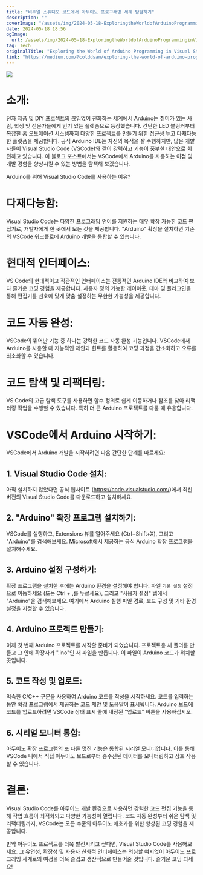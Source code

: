 ```yaml
---
title: "비주얼 스튜디오 코드에서 아두이노 프로그래밍 세계 탐험하기"
description: ""
coverImage: "/assets/img/2024-05-18-ExploringtheWorldofArduinoProgramminginVisualStudioCode_0.png"
date: 2024-05-18 18:56
ogImage:
  url: /assets/img/2024-05-18-ExploringtheWorldofArduinoProgramminginVisualStudioCode_0.png
tag: Tech
originalTitle: "Exploring the World of Arduino Programming in Visual Studio Code"
link: "https://medium.com/@colddsam/exploring-the-world-of-arduino-programming-in-visual-studio-code-bbcb4af982e7"
---
```


<img src="/assets/img/2024-05-18-VisualStudioCode로Arduino프로그래밍세계탐험_0.png" />

# 소개:

전자 제품 및 DIY 프로젝트의 끊임없이 진화하는 세계에서 Arduino는 취미가 있는 사람, 학생 및 전문가들에게 인기 있는 플랫폼으로 등장했습니다. 간단한 LED 블링커부터 복잡한 홈 오토메이션 시스템까지 다양한 프로젝트를 만들기 위한 접근성 높고 다재다능한 플랫폼을 제공합니다. 공식 Arduino IDE는 자신의 목적을 잘 수행하지만, 많은 개발자들이 Visual Studio Code (VSCode)와 같이 강력하고 기능이 풍부한 대안으로 회전하고 있습니다. 이 블로그 포스트에서는 VSCode에서 Arduino를 사용하는 이점 및 개발 경험을 향상시킬 수 있는 방법을 탐색해 보겠습니다.

Arduino를 위해 Visual Studio Code를 사용하는 이유?

<div class="content-ad"></div>

# 다재다능함:

Visual Studio Code는 다양한 프로그래밍 언어를 지원하는 매우 확장 가능한 코드 편집기로, 개발자에게 한 곳에서 모든 것을 제공합니다. "Arduino" 확장을 설치하면 기존의 VSCode 워크플로에 Arduino 개발을 통합할 수 있습니다.

# 현대적 인터페이스:

VS Code의 현대적이고 직관적인 인터페이스는 전통적인 Arduino IDE와 비교하여 보다 즐거운 코딩 경험을 제공합니다. 사용자 정의 가능한 레이아웃, 테마 및 플러그인을 통해 편집기를 선호에 맞게 맞춤 설정하는 무한한 가능성을 제공합니다.

<div class="content-ad"></div>

# 코드 자동 완성:

VSCode의 뛰어난 기능 중 하나는 강력한 코드 자동 완성 기능입니다. VSCode에서 Arduino를 사용할 때 지능적인 제안과 힌트를 활용하여 코딩 과정을 간소화하고 오류를 최소화할 수 있습니다.

# 코드 탐색 및 리팩터링:

VS Code의 고급 탐색 도구를 사용하면 함수 정의로 쉽게 이동하거나 참조를 찾아 리팩터링 작업을 수행할 수 있습니다. 특히 더 큰 Arduino 프로젝트를 다룰 때 유용합니다.

<div class="content-ad"></div>

# VSCode에서 Arduino 시작하기:

VSCode에서 Arduino 개발을 시작하려면 다음 간단한 단계를 따르세요:

## 1. Visual Studio Code 설치:

아직 설치하지 않았다면 공식 웹사이트 (https://code.visualstudio.com/)에서 최신 버전의 Visual Studio Code를 다운로드하고 설치하세요.

<div class="content-ad"></div>

## 2. "Arduino" 확장 프로그램 설치하기:

VSCode를 실행하고, Extensions 뷰를 열어주세요 (Ctrl+Shift+X), 그리고 "Arduino"를 검색해보세요. Microsoft에서 제공하는 공식 Arduino 확장 프로그램을 설치해주세요.

## 3. Arduino 설정 구성하기:

확장 프로그램을 설치한 후에는 Arduino 환경을 설정해야 합니다. 파일 `기본 설정` 설정으로 이동하세요 (또는 Ctrl + ,를 누르세요), 그리고 "사용자 설정" 탭에서 "Arduino"을 검색해보세요. 여기에서 Arduino 실행 파일 경로, 보드 구성 및 기타 환경 설정을 지정할 수 있습니다.

<div class="content-ad"></div>

## 4. Arduino 프로젝트 만들기:

이제 첫 번째 Arduino 프로젝트를 시작할 준비가 되었습니다. 프로젝트용 새 폴더를 만들고 그 안에 확장자가 ".ino"인 새 파일을 만듭니다. 이 파일이 Arduino 코드가 위치할 곳입니다.

## 5. 코드 작성 및 업로드:

익숙한 C/C++ 구문을 사용하여 Arduino 코드를 작성을 시작하세요. 코드를 입력하는 동안 확장 프로그램에서 제공하는 코드 제안 및 도움말이 표시됩니다. Arduino 보드에 코드를 업로드하려면 VSCode 상태 표시 줄에 내장된 "업로드" 버튼을 사용하십시오.

<div class="content-ad"></div>

## 6. 시리얼 모니터 통합:

아두이노 확장 프로그램의 또 다른 멋진 기능은 통합된 시리얼 모니터입니다. 이를 통해 VSCode 내에서 직접 아두이노 보드로부터 송수신된 데이터를 모니터링하고 상호 작용할 수 있습니다.

# 결론:

Visual Studio Code를 아두이노 개발 환경으로 사용하면 강력한 코드 편집 기능을 통해 작업 흐름이 최적화되고 다양한 가능성이 열립니다. 코드 자동 완성부터 쉬운 탐색 및 리팩터링까지, VSCode는 모든 수준의 아두이노 애호가를 위한 향상된 코딩 경험을 제공합니다.

<div class="content-ad"></div>

만약 아두이노 프로젝트를 더욱 발전시키고 싶다면, Visual Studio Code를 사용해보세요. 그 유연성, 확장성 및 사용자 친화적 인터페이스는 의심할 여지없이 아두이노 프로그래밍 세계로의 여정을 더욱 즐겁고 생산적으로 만들어줄 것입니다. 즐거운 코딩 되세요!
